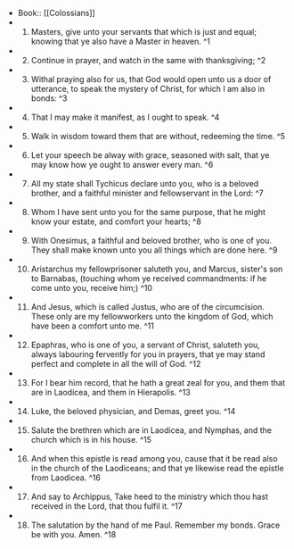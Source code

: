 - Book:: [[Colossians]]
- 1. Masters, give unto your servants that which is just and equal; knowing that ye also have a Master in heaven. ^1
- 2. Continue in prayer, and watch in the same with thanksgiving; ^2
- 3. Withal praying also for us, that God would open unto us a door of utterance, to speak the mystery of Christ, for which I am also in bonds: ^3
- 4. That I may make it manifest, as I ought to speak. ^4
- 5. Walk in wisdom toward them that are without, redeeming the time. ^5
- 6. Let your speech be alway with grace, seasoned with salt, that ye may know how ye ought to answer every man. ^6
- 7. All my state shall Tychicus declare unto you, who is a beloved brother, and a faithful minister and fellowservant in the Lord: ^7
- 8. Whom I have sent unto you for the same purpose, that he might know your estate, and comfort your hearts; ^8
- 9. With Onesimus, a faithful and beloved brother, who is one of you. They shall make known unto you all things which are done here. ^9
- 10. Aristarchus my fellowprisoner saluteth you, and Marcus, sister's son to Barnabas, (touching whom ye received commandments: if he come unto you, receive him;) ^10
- 11. And Jesus, which is called Justus, who are of the circumcision. These only are my fellowworkers unto the kingdom of God, which have been a comfort unto me. ^11
- 12. Epaphras, who is one of you, a servant of Christ, saluteth you, always labouring fervently for you in prayers, that ye may stand perfect and complete in all the will of God. ^12
- 13. For I bear him record, that he hath a great zeal for you, and them that are in Laodicea, and them in Hierapolis. ^13
- 14. Luke, the beloved physician, and Demas, greet you. ^14
- 15. Salute the brethren which are in Laodicea, and Nymphas, and the church which is in his house. ^15
- 16. And when this epistle is read among you, cause that it be read also in the church of the Laodiceans; and that ye likewise read the epistle from Laodicea. ^16
- 17. And say to Archippus, Take heed to the ministry which thou hast received in the Lord, that thou fulfil it. ^17
- 18. The salutation by the hand of me Paul. Remember my bonds. Grace be with you. Amen. ^18
